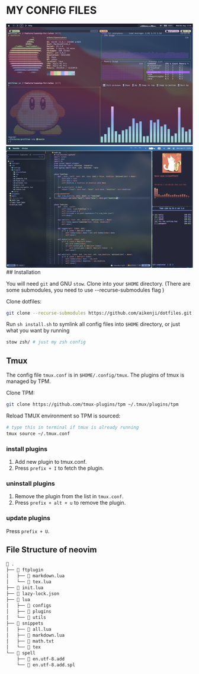 # MY CONFIG FILES

<img src="./example_1.png" alt="dotfiles" height=size>

<img src="./example_2.png" alt="dotfiles" height=size>
## Installation

You will need `git` and GNU `stow`. Clone into your `$HOME` directory.
(There are some submodules, you need to use --recurse-submodules flag )

Clone dotfiles:

```bash
git clone --recurse-submodules https://github.com/aikenji/dotfiles.git
```

Run `sh install.sh` to symlink all config files into `$HOME` directory,
or just what you want by running

```bash
stow zsh/ # just my zsh config
```

## Tmux

The config file `tmux.conf` is in `$HOME/.config/tmux`.
The plugins of tmux is managed by TPM.

Clone TPM:

```bash
git clone https://github.com/tmux-plugins/tpm ~/.tmux/plugins/tpm
```

Reload TMUX environment so TPM is sourced:

```bash
# type this in terminal if tmux is already running
tmux source ~/.tmux.conf
```

### install plugins

1. Add new plugin to tmux.conf.
2. Press `prefix + I` to fetch the plugin.

### uninstall plugins

1. Remove the plugin from the list in `tmux.conf`.
2. Press `prefix + alt + u` to remove the plugin.

### update plugins

Press `prefix + U`.

## File Structure of neovim

```pre
 .
├──  ftplugin
│   ├──  markdown.lua
│   └──  tex.lua
├──  init.lua
├──  lazy-lock.json
├──  lua
│   ├──  configs
│   ├──  plugins
│   └──  utils
├──  snippets
│   ├──  all.lua
│   ├──  markdown.lua
│   ├──  math.txt
│   └──  tex
└──  spell
    ├──  en.utf-8.add
    └──  en.utf-8.add.spl
```
